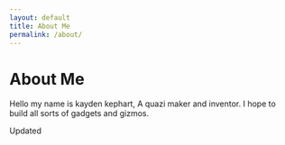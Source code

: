 ```yaml
---
layout: default
title: About Me
permalink: /about/
---
```


# About Me

Hello my name is kayden kephart, A quazi maker and inventor. I hope to build all sorts of gadgets and gizmos.

Updated 

